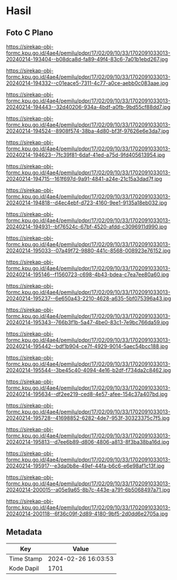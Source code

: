 # Hasil

## Foto C Plano

https://sirekap-obj-formc.kpu.go.id/4ae4/pemilu/pdpr/17/02/09/10/33/1702091033013-20240214-193404--b08dca8d-fa89-49f4-83c6-7a01b1ebd267.jpg

https://sirekap-obj-formc.kpu.go.id/4ae4/pemilu/pdpr/17/02/09/10/33/1702091033013-20240214-194332--c01eace5-7311-4c77-a0ce-aebb0c083aae.jpg

https://sirekap-obj-formc.kpu.go.id/4ae4/pemilu/pdpr/17/02/09/10/33/1702091033013-20240214-194443--32d40206-934a-4bdf-a0fb-9bd55cf88dd7.jpg

https://sirekap-obj-formc.kpu.go.id/4ae4/pemilu/pdpr/17/02/09/10/33/1702091033013-20240214-194524--8908f574-38ba-4d80-bf3f-97626e6e3da7.jpg

https://sirekap-obj-formc.kpu.go.id/4ae4/pemilu/pdpr/17/02/09/10/33/1702091033013-20240214-194623--7fc39f81-6daf-41ed-a75d-9fd405613954.jpg

https://sirekap-obj-formc.kpu.go.id/4ae4/pemilu/pdpr/17/02/09/10/33/1702091033013-20240214-194715--161f697d-9a91-4841-a24e-21c15a3dad7f.jpg

https://sirekap-obj-formc.kpu.go.id/4ae4/pemilu/pdpr/17/02/09/10/33/1702091033013-20240214-194818--d4ec4ebf-d723-4160-9ee1-9135a18eb032.jpg

https://sirekap-obj-formc.kpu.go.id/4ae4/pemilu/pdpr/17/02/09/10/33/1702091033013-20240214-194931--bf76524c-67bf-4520-afdd-c3096911d990.jpg

https://sirekap-obj-formc.kpu.go.id/4ae4/pemilu/pdpr/17/02/09/10/33/1702091033013-20240214-195033--07a49f72-9880-441c-8568-008923e76152.jpg

https://sirekap-obj-formc.kpu.go.id/4ae4/pemilu/pdpr/17/02/09/10/33/1702091033013-20240214-195146--f1560723-c698-4b43-bdea-c7ea7ee80a60.jpg

https://sirekap-obj-formc.kpu.go.id/4ae4/pemilu/pdpr/17/02/09/10/33/1702091033013-20240214-195237--6e650a43-2210-4628-a635-5bf075396a43.jpg

https://sirekap-obj-formc.kpu.go.id/4ae4/pemilu/pdpr/17/02/09/10/33/1702091033013-20240214-195343--766b3f1b-5a47-4be0-83c1-7e9bc766da59.jpg

https://sirekap-obj-formc.kpu.go.id/4ae4/pemilu/pdpr/17/02/09/10/33/1702091033013-20240214-195442--bdf1b904-ce7f-4929-9014-5aec54bcc188.jpg

https://sirekap-obj-formc.kpu.go.id/4ae4/pemilu/pdpr/17/02/09/10/33/1702091033013-20240214-195544--3be45c40-4094-4e16-b2df-f734da2c8462.jpg

https://sirekap-obj-formc.kpu.go.id/4ae4/pemilu/pdpr/17/02/09/10/33/1702091033013-20240214-195634--df2ee219-ced8-4e57-afee-154c37a407bd.jpg

https://sirekap-obj-formc.kpu.go.id/4ae4/pemilu/pdpr/17/02/09/10/33/1702091033013-20240214-195728--41698852-6282-4de7-953f-30323375c7f5.jpg

https://sirekap-obj-formc.kpu.go.id/4ae4/pemilu/pdpr/17/02/09/10/33/1702091033013-20240214-195813--d7ee6b89-d806-4806-a813-8f3ba38ba16d.jpg

https://sirekap-obj-formc.kpu.go.id/4ae4/pemilu/pdpr/17/02/09/10/33/1702091033013-20240214-195917--e3da0b8e-49ef-44fa-b6c6-e6e98af1c13f.jpg

https://sirekap-obj-formc.kpu.go.id/4ae4/pemilu/pdpr/17/02/09/10/33/1702091033013-20240214-200015--a05e9a65-8b7c-443e-a791-6b5068497a71.jpg

https://sirekap-obj-formc.kpu.go.id/4ae4/pemilu/pdpr/17/02/09/10/33/1702091033013-20240214-200118--6f36c09f-2d89-4180-9bf5-2d0dd6e2705a.jpg


## Metadata

| Key        | Value               |
| ---------- | ------------------- |
| Time Stamp | 2024-02-26 16:03:53 |
| Kode Dapil | 1701                |



